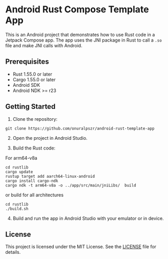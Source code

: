 # Android Rust Compose Template App

This is an Android project that demonstrates how to use Rust code in a Jetpack Compose app. The app uses the JNI package in Rust to call a `.so` file and make JNI calls with Android.

## Prerequisites

- Rust 1.55.0 or later
- Cargo 1.55.0 or later
- Android SDK
- Android NDK >= r23

## Getting Started

1. Clone the repository:

```console
git clone https://github.com/onuralpszr/android-rust-template-app
```

2. Open the project in Android Studio.

3. Build the Rust code:

For arm64-v8a

```console
cd rustlib
cargo update
rustup target add aarch64-linux-android
cargo install cargo-ndk
cargo ndk -t arm64-v8a -o ../app/src/main/jniLibs/  build
```

or build for all architectures

```console
cd rustlib
./build.sh
```

4. Build and run the app in Android Studio with your emulator or in device.

## License

This project is licensed under the MIT License. See the [LICENSE](LICENSE) file for details.
